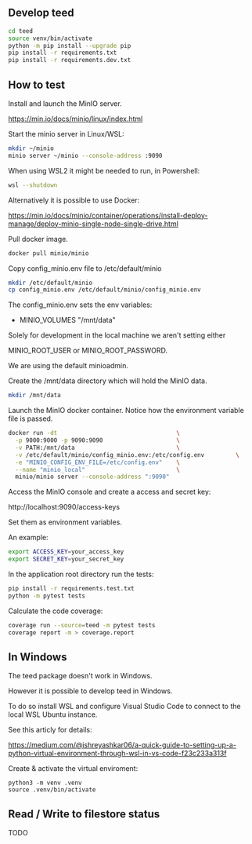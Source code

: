 ## Develop teed

```bash
cd teed
source venv/bin/activate
python -m pip install --upgrade pip
pip install -r requirements.txt
pip install -r requirements.dev.txt

```

## How to test

Install and launch the MinIO server.

https://min.io/docs/minio/linux/index.html

Start the minio server in Linux/WSL:

```bash
mkdir ~/minio
minio server ~/minio --console-address :9090
```

When using WSL2 it might be needed to run, in Powershell:

```bash
wsl --shutdown
```

Alternatively it is possible to use Docker:

https://min.io/docs/minio/container/operations/install-deploy-manage/deploy-minio-single-node-single-drive.html

Pull docker image.

```bash
docker pull minio/minio
```

Copy config_minio.env file to /etc/default/minio

```bash
mkdir /etc/default/minio
cp config_minio.env /etc/default/minio/config_minio.env
```

The config_minio.env sets the env variables:

- MINIO_VOLUMES "/mnt/data"

Solely for development in the local machine we aren't setting either

MINIO_ROOT_USER or MINIO_ROOT_PASSWORD.

We are using the default minioadmin.

Create the /mnt/data directory which will hold the MinIO data.

```bash
mkdir /mnt/data
```

Launch the MinIO docker container.
Notice how the environment variable file is passed.

```bash
docker run -dt                                  \
  -p 9000:9000 -p 9090:9090                     \
  -v PATH:/mnt/data                             \
  -v /etc/default/minio/config_minio.env:/etc/config.env         \
  -e "MINIO_CONFIG_ENV_FILE=/etc/config.env"    \
  --name "minio_local"                          \
  minio/minio server --console-address ":9090"
```

Access the MinIO console and create a access and secret key:

http://localhost:9090/access-keys

Set them as environment variables.

An example:

```bash
export ACCESS_KEY=your_access_key
export SECRET_KEY=your_secret_key
```

In the application root directory run the tests:

```bash
pip install -r requirements.test.txt
python -m pytest tests
```

Calculate the code coverage:

```bash
coverage run --source=teed -m pytest tests
coverage report -m > coverage.report
```

## In Windows

The teed package doesn't work in Windows. 

However it is possible to develop teed in Windows.

To do so install WSL and configure Visual Studio Code to connect to the local WSL Ubuntu instance.

See this articly for details:

https://medium.com/@ishreyashkar06/a-quick-guide-to-setting-up-a-python-virtual-environment-through-wsl-in-vs-code-f23c233a313f

Create & activate the virtual enviroment: 

```shell
python3 -m venv .venv
source .venv/bin/activate
```

## Read / Write to filestore status

TODO
